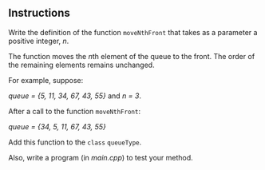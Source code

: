 ## Instructions
Write the definition of the function `moveNthFront` that takes as a parameter a positive integer, *n*. 

The function moves the *n*th element of the queue to the front. The order of the remaining elements remains unchanged.

For example, suppose:

*queue = {5, 11, 34, 67, 43, 55}* and *n = 3*.

After a call to the function `moveNthFront`:

*queue = {34, 5, 11, 67, 43, 55}*

Add this function to the `class` `queueType`.

Also, write a program (in *main.cpp*) to test your method.


